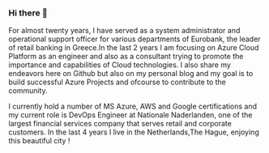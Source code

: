 ### Hi there 👋
For almost twenty years, I have served as a system administrator and operational support officer for various departments of Eurobank, the leader of
retail banking in Greece.In the last 2 years I am focusing on Azure Cloud Platform as an engineer and also as a consultant trying to promote the importance and capabilities
of Cloud technologies.
I also share my endeavors here on Github but also on my personal blog and my goal is to build successful Azure Projects and ofcourse to contribute to the community.

I currently hold a number of MS Azure, AWS and Google certifications and my current role is DevOps Engineer at Nationale Naderlanden, one of the largest financial services company that serves retail and corporate customers.
In the last 4 years I live in the Netherlands,The Hague, enjoying this beautiful city !
<!--
**jdk1900/jdk1900** is a ✨ _special_ ✨ repository because its `README.md` (this file) appears on your GitHub profile.

Here are some ideas to get you started:

- 🔭 I’m currently working on ...
- 🌱 I’m currently learning ...
- 👯 I’m looking to collaborate on ...
- 🤔 I’m looking for help with ...
- 💬 Ask me about ...
- 📫 How to reach me: ...
- 😄 Pronouns: ...
- ⚡ Fun fact: ...
-->
